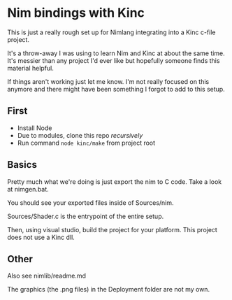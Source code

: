 # Nim bindings with Kinc

This is just a really rough set up for Nimlang integrating into a Kinc c-file project.

It's a throw-away I was using to learn Nim and Kinc at about the same time. It's 
messier than any project I'd ever like but hopefully someone
finds this material helpful.


If things aren't working just let me know. I'm not really focused on this anymore and 
there might have been something I forgot to add to this setup.


## First

- Install Node
- Due to modules, clone this repo _recursively_
- Run command `node kinc/make` from project root


## Basics

Pretty much what we're doing is just export the nim to C code. Take a look at nimgen.bat.

You should see your exported files inside of Sources/nim.

Sources/Shader.c is the entrypoint of the entire setup. 

Then, using visual studio, build the project for your platform. This project does not use a Kinc dll.


## Other

Also see nimlib/readme.md 

The graphics (the .png files) in the Deployment folder are not my own.